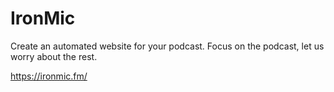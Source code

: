 # IronMic
Create an automated website for your podcast. Focus on the podcast, let us worry about the rest.

https://ironmic.fm/
